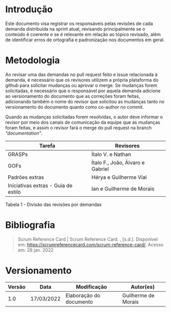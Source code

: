 # Introdução

Este documento visa registrar os responsáveis pelas revisões de cada demanda distribuída na sprint atual, revisando principalmente se o conteúdo é coerente e se é relevante em relação ao tópico revisado, além de identificar erros de ortografia e padronização nos documentos em geral.

# Metodologia

Ao revisar uma das demandas no pull request feito e issue relacionada à demanda, é necessário que os revisores utilizem a própria plataforma do github para solicitar mudanças ou aprovar o merge. Se mudanças forem solicitadas, é necessário que o responsável por aquela demanda adicione ao versionamento do documento que as correções foram feitas, adicionando também o nome do revisor que solicitou as mudanças tanto no versionamento do documento quanto como co-author no commit.

Quando as mudanças solicitadas forem resolvidas, o autor deve informar o revisor por meio dos canais de comunicação da equipe que as mudanças foram feitas, e assim o revisor fará o merge do pull request na branch *"documentation"*.

<table>
<thead>
  <tr>
    <th>Tarefa</th>
    <th>Revisores</th>
  </tr>
</thead>
<tbody>
  <tr>
    <td rowspan="1">GRASPs</td>
    <td>Ítalo V. e Nathan</td>
  </tr>
  <tr>
    <td rowspan="1">GOFs</td>
    <td>Ítalo F., João, Álvaro e Gabriel</td>
  </tr>
  <tr>
    <td rowspan="1">Padrões extras</td>
    <td>Hérya e Guilherme Vial</td>
  </tr>
  <tr>
    <td rowspan="1">Iniciativas extras - Guia de estilo</td>
    <td>Ian e Guilherme de Morais</td>
  </tr>
</tbody>
</table>

<figcaption> Tabela 1 - Divisão das revisões por demandas </figcaption>

# Bibliografia

> Scrum Reference Card | Scrum Reference Card. , [s.d.]. Disponível em: <https://scrumreferencecard.com/scrum-reference-card/>. Acesso em: 28 jan. 2022

# Versionamento

Versão | Data | Modificação | Autor(es) |
|--|--|--|--|
|1.0|17/03/2022|Elaboração do documento|Guilherme de Morais|